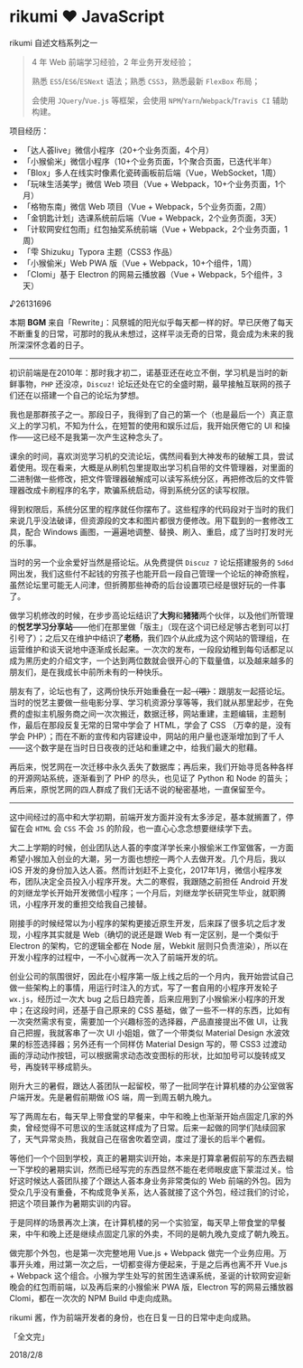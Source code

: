 # rikumi ❤ JavaScript

rikumi 自述文档系列之一

> 4 年 Web 前端学习经验，2 年业务开发经验；
>
> 熟悉 `ES5`/`ES6`/`ESNext` 语法；熟悉 `CSS3`，熟悉最新 `FlexBox` 布局；
>
> 会使用 `JQuery`/`Vue.js` 等框架，会使用 `NPM`/`Yarn`/`Webpack`/`Travis CI` 辅助构建。

项目经历：

- 「达人荟live」微信小程序（20+个业务页面，4个月）
- 「小猴偷米」微信小程序（10+个业务页面，1个聚合页面，已迭代半年）
- 「Blox」多人在线实时像素化瓷砖画板前后端（Vue，WebSocket，1周）
- 「玩味生活美学」微信 Web 项目（Vue + Webpack，10+个业务页面，1个月）
- 「格物东南」微信 Web 项目（Vue + Webpack，5个业务页面，2周）
- 「金钥匙计划」选课系统前后端（Vue + Webpack，2个业务页面，3天）
- 「计软网安红包雨」红包抽奖系统前端（Vue + Webpack，2个业务页面，1周）
- 「雫 Shizuku」Typora 主题（CSS3 作品）
- 「小猴偷米」Web PWA 版（Vue + Webpack，10+个组件，1周）
- 「Clomi」基于 Electron 的网易云播放器（Vue + Webpack，5个组件，3天）

♪26131696

本期 **BGM** 来自「Rewrite」：风祭城的阳光似乎每天都一样的好。早已厌倦了每天不断重复的日常，可那时的我从未想过，这样平淡无奇的日常，竟会成为未来的我所深深怀念着的日子。

---

初识前端是在2010年：那时我才初二，诺基亚还在屹立不倒，学习机是当时的新鲜事物，`PHP` 还没凉，`Discuz!` 论坛还处在它的全盛时期，最早接触互联网的孩子们还在以搭建一个自己的论坛为梦想。

我也是那群孩子之一。那段日子，我得到了自己的第一个（也是最后一个）真正意义上的学习机，不知为什么，在短暂的使用和娱乐过后，我开始厌倦它的 UI 和操作——这已经不是我第一次产生这种念头了。

课余的时间，喜欢浏览学习机的交流论坛，偶然间看到大神发布的破解工具，尝试着使用。现在看来，大概是从刷机包里提取出学习机自带的文件管理器，对里面的二进制做一些修改，把文件管理器破解成可以读写系统分区，再把修改后的文件管理器改成卡刷程序的名字，欺骗系统启动，得到系统分区的读写权限。

得到权限后，系统分区里的程序就任你摆布了。这些程序的代码段对于当时的我们来说几乎没法破译，但资源段的文本和图片都很方便修改。用下载到的一套修改工具，配合 Windows 画图，一遍遍地调整、替换、刷入、重启，成了当时打发时光的乐事。

当时的另一个业余爱好当然是搭论坛。从免费提供 `Discuz 7` 论坛搭建服务的 `5d6d` 网出发，我们这些付不起钱的穷孩子也能开启一段自己管理一个论坛的神奇旅程，虽然论坛里可能无人问津，但折腾那些神奇的后台设置项已经是很好玩的一件事了。

做学习机修改的时候，在步步高论坛结识了**大狗**和**猪猪**两个伙伴，以及他们所管理的**悦艺学习分享站**——他们在那里做「版主」（现在这个词已经足够古老到可以打引号了）；之后又在维护中结识了**老杨**，我们四个从此成为这个网站的管理组，在运营维护和谈天说地中逐渐成长起来。一次次的发布，一段段幼稚到每句话都足以成为黑历史的介绍文字，一个达到两位数就会很开心的下载量值，以及越来越多的朋友们，是在我成长中前所未有的一种快乐。

朋友有了，论坛也有了，这两份快乐开始重叠在一起~~（喂）~~：跟朋友一起搭论坛。当时的悦艺主要做一些电影分享、学习机资源分享等等，我们就从那里起步，在免费的虚拟主机服务商之间一次次搬迁，数据迁移，网站重建，主题编辑，主题制作，最后在那段反复无常的日常中学会了 HTML，学会了 CSS （万幸的是，没有学会 PHP）；而在不断的宣传和内容建设中，网站的用户量也逐渐增加到了千人——这个数字是在当时日日夜夜的迁站和重建之中，给我们最大的慰藉。

再后来，悦艺网在一次迁移中永久丢失了数据库；再后来，我们开始寻觅各种各样的开源网站系统，逐渐看到了 PHP 的尽头，也见证了 Python 和 Node 的苗头；再后来，原悦艺网的四人群成了我们无话不说的秘密基地，一直保留至今。

---

这中间经过的高中和大学初期，前端开发方面并没有太多涉足，基本就搁置了，停留在会 `HTML` 会 `CSS` 不会 `JS` 的阶段，也一直心心念念想要继续学下去。

大二上学期的时候，创业团队达人荟的李度洋学长来小猴偷米工作室做客，一方面希望小猴加入创业的大潮，另一方面也想挖一两个人去做开发。几个月后，我以 iOS 开发的身份加入达人荟。然而计划赶不上变化，2017年1月，微信小程序发布，团队决定全员投入小程序开发。大二的寒假，我跟随之前担任 Android 开发的刘继龙学长开始开发微信小程序；一个月后，刘继龙学长研究生毕业，就职腾讯，小程序开发的重担交给我自己接替。

刚接手的时候经常以为小程序的架构更接近原生开发，后来踩了很多坑之后才发现，小程序其实就是 Web（确切的说还是跟 Web 有一定区别，是一个类似于 Electron 的架构，它的逻辑全都在 Node 层，Webkit 层则只负责渲染），所以在开发小程序的过程中，一不小心就再一次入了前端开发的坑。

创业公司的氛围很好，因此在小程序第一版上线之后的一个月内，我开始尝试自己做一些架构上的事情，用运行时注入的方式，写了一套自用的小程序开发轮子 `wx.js`，经历过一次大 bug 之后日趋完善，后来应用到了小猴偷米小程序的开发中；在这段时间，还基于自己原来的 CSS 基础，做了一些不一样的东西，比如有一次突然需求有变，需要加一个兴趣标签的选择器，产品直接提出不做 UI，让我自己把握，我就客串了一次 UI 小姐姐，做了一个带类似 Material Design 水波效果的标签选择器；另外还有一个同样仿 Material Design 写的，带 CSS3 过渡动画的浮动动作按钮，可以根据需求动态改变图标的形状，比如加号可以旋转成叉号，再旋转平移成箭头。

刚升大三的暑假，跟达人荟团队一起留校，带了一批同学在计算机楼的办公室做客户端开发。先是暑假前期做 iOS 端，周一到周五朝九晚九。

写了两周左右，每天早上带食堂的早餐来，中午和晚上也渐渐开始点固定几家的外卖，曾经觉得不可思议的生活就这样成为了日常。后来一起做的同学们陆续回家了，天气异常炎热，我就自己在宿舍吹着空调，度过了漫长的后半个暑假。

等他们一个个回到学校，真正的暑期实训开始，本来是打算拿暑假前写的东西去糊一下学校的暑期实训，然而已经写完的东西显然不能在老师眼皮底下蒙混过关。恰好这时候达人荟团队接了个跟达人荟本身业务非常类似的 Web 前端的外包。因为受众几乎没有重叠，不构成竞争关系，达人荟就接了这个外包，经过我们的讨论，把这个项目兼作为暑期实训的内容。

于是同样的场景再次上演，在计算机楼的另一个实验室，每天早上带食堂的早餐来，中午和晚上还是继续点固定几家的外卖，不同的是朝九晚九变成了朝九晚五。

做完那个外包，也是第一次完整地用 Vue.js + Webpack 做完一个业务应用。万事开头难，用过第一次之后，一切都变得方便起来，于是之后再也离不开 Vue.js + Webpack 这个组合。小猴为学生处写的贫困生选课系统，圣诞的计软网安迎新晚会的红包雨前端，以及再后来的小猴偷米 PWA 版，Electron 写的网易云播放器 Clomi，都在一次次的 NPM Build 中走向成熟。

rikumi 酱，作为前端开发者的身份，也在日复一日的日常中走向成熟。

「全文完」

2018/2/8
